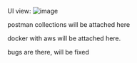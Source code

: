 UI view:
![image](https://github.com/user-attachments/assets/177ae529-1953-4d58-9023-d9fc40108fa2)

postman collections will be attached here

docker with aws will be attached here.

bugs are there, will be fixed
